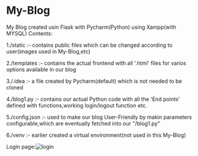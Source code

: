 # My-Blog
My Blog created usin Flask with Pycharm(Python) using Xampp(with MYSQL)
Contents:

1./static :- contains public files which can be changed according to user(images used in  My-Blog,etc)


2./templates :- contains the actual frontend with all '.html' files for varios options available in our blog


3./.idea :- a file created by Pycharm(default) which is not needed to be cloned


4./blog1.py :- contains our actual Python code with all the 'End points' defined with functions,working login/logout function etc. 


5./config.json :- used to make our blog User-Friendly by makin parameters configurable,which are eventually fetched into our "/blog1.py"


6./venv :- earlier created a virtual environment(not used in this My-Blog)

Login page:![login](login.jpg)
